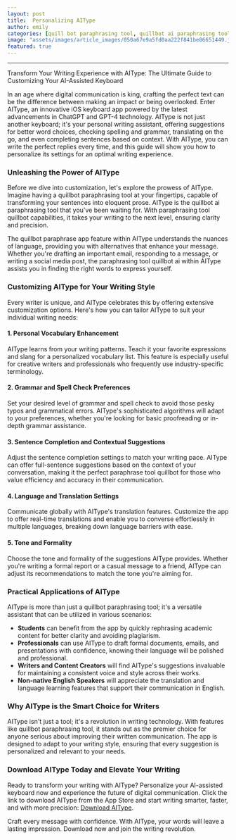 ```yaml
---
layout: post
title:  Personalizing AIType
author: emily
categories: [quill bot paraphrasing tool, quillbot ai paraphrasing tool, paraphrasing tool quillbot, quillbot paraphrase app, paraphrasing tool quillbot ai, paraphrase tool quillbot, quillbot paraphrasing tool]
image: "assets/images/article_images/050a67e9a5fd0aa222f841be86651449.jpg"
featured: true
---
```


---

Transform Your Writing Experience with AIType: The Ultimate Guide to Customizing Your AI-Assisted Keyboard

In an age where digital communication is king, crafting the perfect text can be the difference between making an impact or being overlooked. Enter AIType, an innovative iOS keyboard app powered by the latest advancements in ChatGPT and GPT-4 technology. AIType is not just another keyboard; it's your personal writing assistant, offering suggestions for better word choices, checking spelling and grammar, translating on the go, and even completing sentences based on context. With AIType, you can write the perfect replies every time, and this guide will show you how to personalize its settings for an optimal writing experience.

### Unleashing the Power of AIType

Before we dive into customization, let's explore the prowess of AIType. Imagine having a quillbot paraphrasing tool at your fingertips, capable of transforming your sentences into eloquent prose. AIType is the quillbot ai paraphrasing tool that you've been waiting for. With paraphrasing tool quillbot capabilities, it takes your writing to the next level, ensuring clarity and precision.

The quillbot paraphrase app feature within AIType understands the nuances of language, providing you with alternatives that enhance your message. Whether you're drafting an important email, responding to a message, or writing a social media post, the paraphrasing tool quillbot ai within AIType assists you in finding the right words to express yourself.

### Customizing AIType for Your Writing Style

Every writer is unique, and AIType celebrates this by offering extensive customization options. Here's how you can tailor AIType to suit your individual writing needs:

#### 1. Personal Vocabulary Enhancement

AIType learns from your writing patterns. Teach it your favorite expressions and slang for a personalized vocabulary list. This feature is especially useful for creative writers and professionals who frequently use industry-specific terminology.

#### 2. Grammar and Spell Check Preferences

Set your desired level of grammar and spell check to avoid those pesky typos and grammatical errors. AIType's sophisticated algorithms will adapt to your preferences, whether you're looking for basic proofreading or in-depth grammar assistance.

#### 3. Sentence Completion and Contextual Suggestions

Adjust the sentence completion settings to match your writing pace. AIType can offer full-sentence suggestions based on the context of your conversation, making it the perfect paraphrase tool quillbot for those who value efficiency and accuracy in their communication.

#### 4. Language and Translation Settings

Communicate globally with AIType's translation features. Customize the app to offer real-time translations and enable you to converse effortlessly in multiple languages, breaking down language barriers with ease.

#### 5. Tone and Formality

Choose the tone and formality of the suggestions AIType provides. Whether you're writing a formal report or a casual message to a friend, AIType can adjust its recommendations to match the tone you're aiming for.

### Practical Applications of AIType

AIType is more than just a quillbot paraphrasing tool; it's a versatile assistant that can be utilized in various scenarios:

- **Students** can benefit from the app by quickly rephrasing academic content for better clarity and avoiding plagiarism.
- **Professionals** can use AIType to draft formal documents, emails, and presentations with confidence, knowing their language will be polished and professional.
- **Writers and Content Creators** will find AIType's suggestions invaluable for maintaining a consistent voice and style across their works.
- **Non-native English Speakers** will appreciate the translation and language learning features that support their communication in English.

### Why AIType is the Smart Choice for Writers

AIType isn't just a tool; it's a revolution in writing technology. With features like quillbot paraphrasing tool, it stands out as the premier choice for anyone serious about improving their written communication. The app is designed to adapt to your writing style, ensuring that every suggestion is personalized and relevant to your needs.

### Download AIType Today and Elevate Your Writing

Ready to transform your writing with AIType? Personalize your AI-assisted keyboard now and experience the future of digital communication. Click the link to download AIType from the App Store and start writing smarter, faster, and with more precision: [Download AIType](https://apps.apple.com/us/app/aitype-grammar-check-keyboard/id6469163944).

Craft every message with confidence. With AIType, your words will leave a lasting impression. Download now and join the writing revolution.